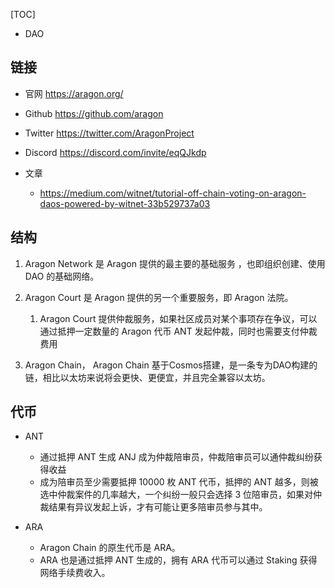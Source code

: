 [TOC]
- DAO

## 链接
- 官网 https://aragon.org/
- Github https://github.com/aragon
- Twitter https://twitter.com/AragonProject
- Discord https://discord.com/invite/eqQJkdp

- 文章
    - https://medium.com/witnet/tutorial-off-chain-voting-on-aragon-daos-powered-by-witnet-33b529737a03


## 结构
1. Aragon Network 是 Aragon 提供的最主要的基础服务 ，也即组织创建、使用 DAO 的基础网络。

2. Aragon Court 是 Aragon 提供的另一个重要服务，即 Aragon 法院。
   1. Aragon Court 提供仲裁服务，如果社区成员对某个事项存在争议，可以通过抵押一定数量的 Aragon 代币 ANT 发起仲裁，同时也需要支付仲裁费用

3. Aragon Chain， Aragon Chain 基于Cosmos搭建，是一条专为DAO构建的链，相比以太坊来说将会更快、更便宜，并且完全兼容以太坊。

## 代币
- ANT
    - 通过抵押 ANT 生成 ANJ 成为仲裁陪审员，仲裁陪审员可以通仲裁纠纷获得收益
    - 成为陪审员至少需要抵押 10000 枚 ANT 代币，抵押的 ANT 越多，则被选中仲裁案件的几率越大，一个纠纷一般只会选择 3 位陪审员，如果对仲裁结果有异议发起上诉，才有可能让更多陪审员参与其中。

- ARA
    - Aragon Chain 的原生代币是 ARA。
    - ARA 也是通过抵押 ANT 生成的，拥有 ARA 代币可以通过 Staking 获得网络手续费收入。